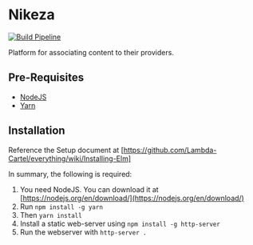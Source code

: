 # Nikeza

<a href="https://lambdacartel.visualstudio.com/Nikeza/_build">
<img src="https://lambdacartel.visualstudio.com/_apis/public/build/definitions/b1ffd400-fa75-4529-a3a9-dadf020b2150/1/badge" 
  alt="Build Pipeline"/>
</a>

Platform for associating content to their providers.

## Pre-Requisites
- [NodeJS](https://nodejs.org/en/)
- [Yarn](https://yarnpkg.com)

## Installation

Reference the Setup document at [https://github.com/Lambda-Cartel/everything/wiki/Installing-Elm]

In summary, the following is required:

1. You need NodeJS. You can download it at [https://nodejs.org/en/download/](https://nodejs.org/en/download/)
2. Run `npm install -g yarn`
3. Then `yarn install`
4. Install a static web-server using `npm install -g http-server`
5. Run the webserver with `http-server .`
